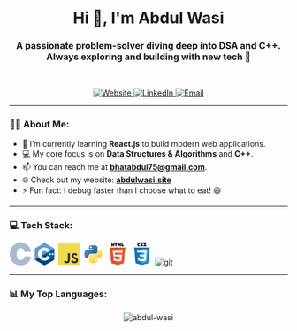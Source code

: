 <h1 align="center">Hi 👋, I'm Abdul Wasi</h1>
<h3 align="center">A passionate problem-solver diving deep into DSA and C++. Always exploring and building with new tech 🚀</h3>

<br>

<p align="center">
  <a href="https://abdulwasi.site" target="_blank">
    <img src="https://img.shields.io/badge/Website-abdulwasi.site-blue?style=for-the-badge&logo=google-chrome" alt="Website"/>
  </a>
  <a href="https://www.linkedin.com/in/abdulwasibhat/" target="_blank">
    <img src="https://img.shields.io/badge/LinkedIn-0077B5?style=for-the-badge&logo=linkedin&logoColor=white" alt="LinkedIn"/>
  </a>
  <a href="mailto:bhatabdul75@gmail.com">
    <img src="https://img.shields.io/badge/Email-bhatabdul75@gmail.com-red?style=for-the-badge&logo=gmail" alt="Email"/>
  </a>
</p>

---

### 👨‍💻 About Me:
- 🌱 I’m currently learning **React.js** to build modern web applications.
- 💻 My core focus is on **Data Structures & Algorithms** and **C++**.
- 📫 You can reach me at **bhatabdul75@gmail.com**.
- 🌐 Check out my website: **[abdulwasi.site](https://abdulwasi.site)**
- ⚡ Fun fact: I debug faster than I choose what to eat! 😄

---

### 💻 Tech Stack:
<p align="left">
  <a href="https://www.cprogramming.com/" target="_blank" rel="noreferrer">
    <img src="https://raw.githubusercontent.com/devicons/devicon/master/icons/c/c-original.svg" alt="C" width="40" height="40"/>
  </a>
  <a href="https://www.w3schools.com/cpp/" target="_blank" rel="noreferrer">
    <img src="https://raw.githubusercontent.com/devicons/devicon/master/icons/cplusplus/cplusplus-original.svg" alt="C++" width="40" height="40"/>
  </a>
  <a href="https://developer.mozilla.org/en-US/docs/Web/JavaScript" target="_blank" rel="noreferrer">
    <img src="https://raw.githubusercontent.com/devicons/devicon/master/icons/javascript/javascript-original.svg" alt="JavaScript" width="40" height="40"/>
  </a>
  <a href="https://www.python.org" target="_blank" rel="noreferrer">
    <img src="https://raw.githubusercontent.com/devicons/devicon/master/icons/python/python-original.svg" alt="Python" width="40" height="40"/>
  </a>
  <a href="https://www.w3.org/html/" target="_blank" rel="noreferrer">
    <img src="https://raw.githubusercontent.com/devicons/devicon/master/icons/html5/html5-original-wordmark.svg" alt="HTML5" width="40" height="40"/>
  </a>
  <a href="https://www.w3schools.com/css/" target="_blank" rel="noreferrer">
    <img src="https://raw.githubusercontent.com/devicons/devicon/master/icons/css3/css3-original-wordmark.svg" alt="CSS3" width="40" height="40"/>
  </a>
  <a href="https://git-scm.com/" target="_blank" rel="noreferrer">
      <img src="https://www.vectorlogo.zone/logos/git-scm/git-scm-icon.svg" alt="git" width="40" height="40"/>
  </a>
</p>

---

### 📊 My Top Languages:
<p align="center">
  <img align="center" src="https://github-readme-stats.vercel.app/api/top-langs?username=Abdul-Wasi&layout=compact&locale=en&theme=radical" alt="abdul-wasi" />
</p>
